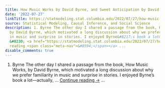 ```yaml
---
title: How Music Works by David Byrne, and Sweet Anticipation by David Huron
date: '2022-07-27'
linkTitle: https://statmodeling.stat.columbia.edu/2022/07/27/how-music-works-by-david-byrne-and-sweet-anticipation-by-david-huron/
source: Statistical Modeling, Causal Inference, and Social Science
description: 1. Byrne The other day I shared a passage from the book, How Music Works,
  by David Byrne, which motivated a long discussion about why we prefer familiarity
  in music and surprise in stories. I enjoyed Byrne&#8217;s book a lot&#8212;actually,
  &#8230; <a href="https://statmodeling.stat.columbia.edu/2022/07/27/how-music-works-by-david-byrne-and-sweet-anticipation-by-david-huron/">Continue
  reading <span class="meta-nav">&#8594;</span></a> ...
disable_comments: true
---
```

1. Byrne The other day I shared a passage from the book, How Music Works, by David Byrne, which motivated a long discussion about why we prefer familiarity in music and surprise in stories. I enjoyed Byrne&#8217;s book a lot&#8212;actually, &#8230; <a href="https://statmodeling.stat.columbia.edu/2022/07/27/how-music-works-by-david-byrne-and-sweet-anticipation-by-david-huron/">Continue reading <span class="meta-nav">&#8594;</span></a> ...